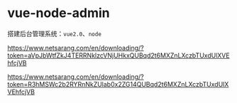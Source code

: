 # vue-node-admin

搭建后台管理系统：`vue2.0`、`node`

https://www.netsarang.com/en/downloading/?token=aVpJbWtfZkJ4TERRNklzcVNjUHkxQUBqd2t6MXZnLXczbTUxdUlXVEhfcjVB

https://www.netsarang.com/en/downloading/?token=R3hMSWc2b2RYRnNkZUlab0x2ZG14QUBqd2t6MXZnLXczbTUxdUlXVEhfcjVB
